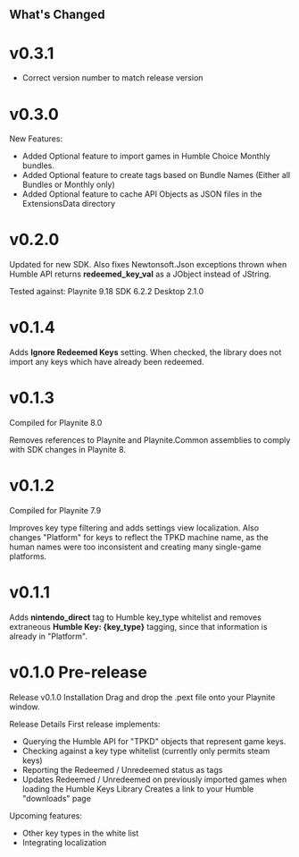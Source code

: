 ﻿## What's Changed
# v0.3.1
* Correct version number to match release version

# v0.3.0
New Features:
* Added Optional feature to import games in Humble Choice Monthly bundles.
* Added Optional feature to create tags based on Bundle Names (Either all Bundles or Monthly only)
* Added Optional feature to cache API Objects as JSON files in the ExtensionsData directory

# v0.2.0
Updated for new SDK. Also fixes Newtonsoft.Json exceptions thrown when Humble API returns **redeemed_key_val** 
as a JObject instead of JString.

Tested against:
Playnite 9.18
SDK 6.2.2
Desktop 2.1.0

# v0.1.4
Adds **Ignore Redeemed Keys** setting. When checked, the library does not import any keys which have 
already been redeemed.

# v0.1.3
Compiled for Playnite 8.0

Removes references to Playnite and Playnite.Common assemblies to comply with SDK changes in Playnite 8.

# v0.1.2
Compiled for Playnite 7.9

Improves key type filtering and adds settings view localization. Also changes "Platform" for keys to reflect the
TPKD machine name, as the human names were too inconsistent and creating many single-game platforms.

# v0.1.1
Adds **nintendo_direct** tag to Humble key_type whitelist and removes extraneous **Humble Key: {key_type}** tagging, 
since that information is already in "Platform".


# v0.1.0 Pre-release
Release v0.1.0
Installation
Drag and drop the .pext file onto your Playnite window.

Release Details
First release implements:

* Querying the Humble API for "TPKD" objects that represent game keys.
* Checking against a key type whitelist (currently only permits steam keys)
* Reporting the Redeemed / Unredeemed status as tags
* Updates Redeemed / Unredeemed on previously imported games when loading the Humble Keys Library
Creates a link to your Humble "downloads" page

Upcoming features:

* Other key types in the white list
* Integrating localization